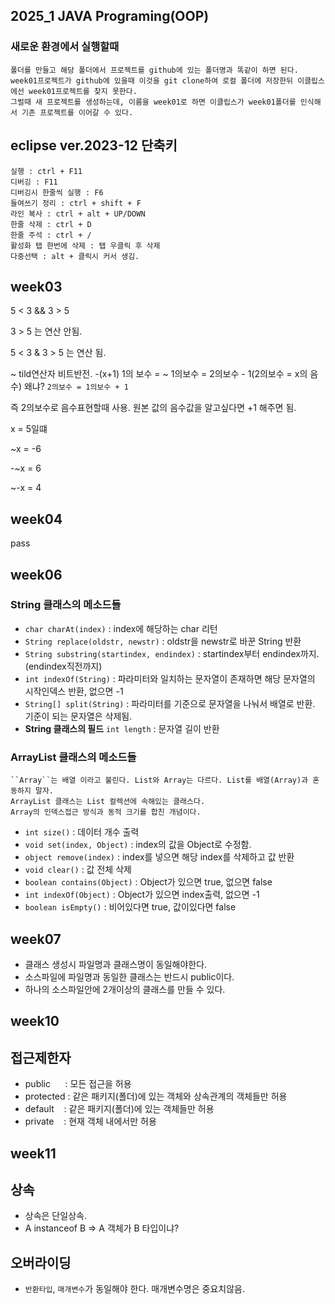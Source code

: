 2025_1 JAVA Programing(OOP) 
---
### 새로운 환경에서 실행할때
    폴더를 만들고 해당 폴더에서 프로젝트를 github에 있는 폴더명과 똑같이 하면 된다.
    week01프로젝트가 github에 있을때 이것을 git clone하여 로컬 폴더에 저장한뒤 이클립스에선 week01프로젝트를 찾지 못한다.
    그럴때 새 프로젝트를 생성하는데, 이름을 week01로 하면 이클립스가 week01폴더를 인식해서 기존 프로젝트를 이어갈 수 있다.

## eclipse ver.2023-12 단축키
```
실행 : ctrl + F11
디버깅 : F11
디버깅시 한줄씩 실행 : F6
들여쓰기 정리 : ctrl + shift + F
라인 복사 : ctrl + alt + UP/DOWN 
한줄 삭제 : ctrl + D
한줄 주석 : ctrl + /
활성화 탭 한번에 삭제 : 탭 우클릭 후 삭제
다중선택 : alt + 클릭시 커서 생김.

```
week03
---
5 < 3 && 3 > 5

3 > 5 는 연산 안됨.

5 < 3 & 3 > 5 는 연산 됨.

~ tild연산자 비트반전. -(x+1) 
1의 보수 = ~
1의보수 = 2의보수 - 1(2의보수 = x의 음수)
왜냐? ``2의보수 = 1의보수 + 1``

즉 2의보수로 음수표현할때 사용.
원본 값의 음수값을 알고싶다면 +1 해주면 됨.

x = 5일떄

~x = -6

-~x = 6

~-x = 4


week04
---

pass

week06
---
### String 클래스의 메소드들
- ``char charAt(index)`` : index에 해당하는 char 리턴
- ``String replace(oldstr, newstr)`` : oldstr을 newstr로 바꾼 String 반환
- ``String substring(startindex, endindex)`` : startindex부터 endindex까지. (endindex직전까지)
- ``int indexOf(String)`` : 파라미터와 일치하는 문자열이 존재하면 해당 문자열의 시작인덱스 반환, 없으면 -1
- ``String[] split(String)`` : 파라미터를 기준으로 문자열을 나눠서 배열로 반환. 기준이 되는 문자열은 삭제됨.
- **String 클래스의 필드** ``int length`` : 문자열 길이 반환

### ArrayList 클래스의 메소드들
    ``Array``는 배열 이라고 불린다. List와 Array는 다르다. List를 배열(Array)과 혼동하지 말자. 
    ArrayList 클래스는 List 컬렉션에 속해있는 클래스다.
    Array의 인덱스접근 방식과 동적 크기를 합친 개념이다.

- ``int size()`` : 데이터 개수 출력
- ``void set(index, Object)`` : index의 값을 Object로 수정함.
- ``object remove(index)`` : index를 넣으면 해당 index를 삭제하고 값 반환
- ``void clear()`` : 값 전체 삭제
- ``boolean contains(Object)`` : Object가 있으면 true, 없으면 false
- ``int indexOf(Object)`` : Object가 있으면 index출력, 없으면 -1
- ``boolean isEmpty()`` : 비어있다면 true, 값이있다면 false

week07
---
- 클래스 생성시 파일명과 클래스명이 동일해야한다.
- 소스파일에 파일명과 동일한 클래스는 반드시 public이다.
- 하나의 소스파일안에 2개이상의 클래스를 만들 수 있다.

week10
---
## 접근제한자
- public      : 모든 접근을 허용
- protected : 같은 패키지(폴더)에 있는 객체와 상속관계의 객체들만 허용
- default    : 같은 패키지(폴더)에 있는 객체들만 허용
- private    : 현재 객체 내에서만 허용

week11
---
## 상속

- 상속은 단일상속.
- A instanceof B => A 객체가 B 타입이냐?

## 오버라이딩
- ``반환타입``, ``매개변수``가 동일해야 한다. 매개변수명은 중요치않음.

